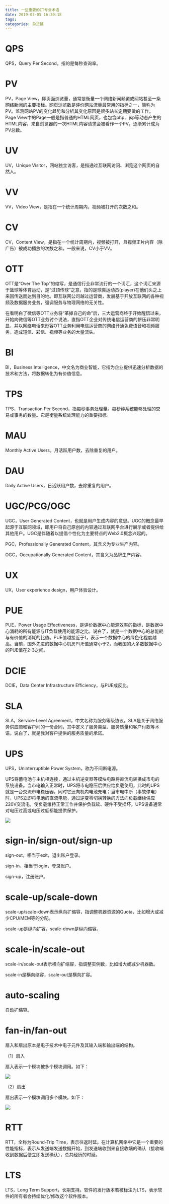 ```yaml
---
title: 一些重要的IT专业术语
date: 2019-03-05 16:30:18
tags:
categories: 杂货铺
---
```


# QPS

QPS，Query Per Second，指的是每秒查询率。

# PV

PV，Page View，即页面浏览量，通常是衡量一个网络新闻频道或网站甚至一条网络新闻的主要指标。网页浏览数是评价网站流量最常用的指标之一，简称为PV。监测网站PV的变化趋势和分析其变化原因是很多站长定期要做的工作。Page View中的Page一般是指普通的HTML网页，也包含php、jsp等动态产生的HTML内容，来自浏览器的一次HTML内容请求会被看作一个PV，逐渐累计成为PV总数。

# UV

UV，Unique Visitor，网站独立访客，是指通过互联网访问、浏览这个网页的自然人。

# VV

VV，Video View，是指在一个统计周期内，视频被打开的次数之和。

# CV

CV，Content View，是指在一个统计周期内，视频被打开，且视频正片内容（除广告）被成功播放的次数之和。一般来说，CV小于VV。

# OTT

OTT是“Over The Top”的缩写，是通信行业非常流行的一个词汇，这个词汇来源于篮球等体育运动，是“过顶传球”之意，指的是球类运动员(player)在他们头之上来回传送而达到目的地。即互联网公司越过运营商，发展基于开放互联网的各种视频及数据服务业务，强调服务与物理网络的无关性。

在看明白了微信等OTT业务将“革掉自己的命”后，三大运营商终于开始醒悟过来，开始向微信等OTT业务讨个说法，直指OTT企业对传统电信运营商的挤压非常明显，并以网络电话来形容OTT业务利用电信运营商的网络开通免费语音和视频服务，造成短信、彩信、视频等业务的大量流失。

# BI

BI，Business Intelligence，中文名为商业智能，它指为企业提供迅速分析数据的技术和方法，将数据转化为有价值信息。

# TPS

TPS，Transaction Per Second，指每秒事务处理量。每秒钟系统能够处理的交易或事务的数量。它是衡量系统处理能力的重要指标。

# MAU

Monthly Active Users，月活跃用户数，去除重复的用户。

# DAU

Daily Active Users，日活跃用户数，去除重复的用户。

# UGC/PCG/OGC

UGC，User Generated Content，也就是用户生成内容的意思。UGC的概念最早起源于互联网领域，即用户将自己原创的内容通过互联网平台进行展示或者提供给其他用户。UGC是伴随着以提倡个性化为主要特点的Web2.0概念兴起的。

PGC，Professionally Generated Content，其含义为专业生产内容。

OGC，Occupationally Generated Content，其含义为品牌生产内容。

# UX

UX，User experience design，用户体验设计。

# PUE

PUE，Power Usage Effectiveness，是评价数据中心能源效率的指标，是数据中心消耗的所有能源与IT负载使用的能源之比。说白了，就是一个数据中心的总能耗与有价值的消耗的比值。PUE值越接近于1，表示一个数据中心的绿色化程度越高。当前，国外先进的数据中心机房PUE值通常小于2，而我国的大多数数据中心的PUE值在2-3之间。

# DCIE

DCIE，Data Center Infrastructure Efficiency，与PUE成反比。

# SLA

SLA，Service-Level Agreement，中文名称为服务等级协议。SLA是关于网络服务供应商和客户间的一份合同，其中定义了服务类型、服务质量和客户付款等术语。说白了，就是我对客户提供的服务质量的承诺。

# UPS

UPS，Uninterruptible Power System，称为不间断电源。

UPS将蓄电池与主机相连接，通过主机逆变器等模块电路将直流电转换成市电的系统设备。当市电输入正常时，UPS将市电稳压后供应给负载使用，此时的UPS就是一台交流市电稳压器，同时它还向机内电池充电；当市电中断（事故停电）时，UPS立即将电池的直流电能，通过逆变零切换转换的方法向负载继续供应220V交流电，使负载维持正常工作并保护负载软、硬件不受损坏。UPS设备通常对电压过高或电压过低都能提供保护。

![](/images/hardware_ups_1_1.png)

# sign-in/sign-out/sign-up

sign-out，相当于exit，退出账户登录。

sign-in，相当于login，登录账户。

sign-up，注册账户。

# scale-up/scale-down

scale-up/scale-down表示纵向扩缩容，指调整机器资源的Quota，比如增大或减少CPU/MEM等的分配。

scale-up是纵向扩容，scale-down是纵向缩容。

# scale-in/scale-out

scale-in/scale-out表示横向扩缩容，指调整实例数，比如增大或减少机器数。

scale-in是横向缩容，scale-out是横向扩容。

# auto-scaling

自动扩缩容。

# fan-in/fan-out

扇入和扇出原本是电子技术中电子元件及其输入端和输出端的结构。

（1）扇入

扇入表示一个模块被多个模块调用。如下：

![](/images/fan_in_out_1_1.png)

（2）扇出

扇出表示一个模块调用多个模块。如下：

![](/images/fan_in_out_1_2.png)

# RTT

RTT，全称为Round-Trip Time，表示往返时延。在计算机网络中它是一个重要的性能指标，表示从发送端发送数据开始，到发送端收到来自接收端的确认（接收端收到数据后便立即发送确认），总共经历的时延。

# LTS

LTS，Long Term Support，长期支持。软件的发行版本若被标注为LTS，表示软件的所有者会持续优化/修改这个软件版本。

